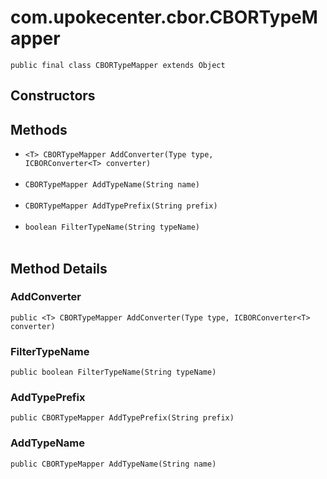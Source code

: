 # com.upokecenter.cbor.CBORTypeMapper

    public final class CBORTypeMapper extends Object

## Constructors

## Methods

* `<T> CBORTypeMapper AddConverter(Type type,
 ICBORConverter<T> converter)`<br>
  
* `CBORTypeMapper AddTypeName(String name)`<br>
  
* `CBORTypeMapper AddTypePrefix(String prefix)`<br>
  
* `boolean FilterTypeName(String typeName)`<br>
  

## Method Details

### AddConverter
    public <T> CBORTypeMapper AddConverter(Type type, ICBORConverter<T> converter)
### FilterTypeName
    public boolean FilterTypeName(String typeName)
### AddTypePrefix
    public CBORTypeMapper AddTypePrefix(String prefix)
### AddTypeName
    public CBORTypeMapper AddTypeName(String name)
